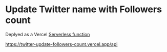 # Update Twitter name with Followers count

Deplyed as a Vercel [Serverless function](https://vercel.com/docs/serverless-functions/introduction)

https://twitter-update-followers-count.vercel.app/api